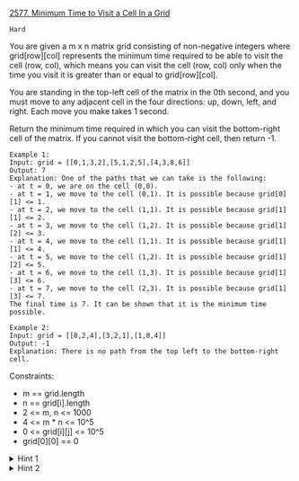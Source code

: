 [2577. Minimum Time to Visit a Cell In a Grid](https://leetcode.com/problems/minimum-time-to-visit-a-cell-in-a-grid/description/)

`Hard`

You are given a m x n matrix grid consisting of non-negative integers where grid[row][col] represents the minimum time required to be able to visit the cell (row, col), which means you can visit the cell (row, col) only when the time you visit it is greater than or equal to grid[row][col].

You are standing in the top-left cell of the matrix in the 0th second, and you must move to any adjacent cell in the four directions: up, down, left, and right. Each move you make takes 1 second.

Return the minimum time required in which you can visit the bottom-right cell of the matrix. If you cannot visit the bottom-right cell, then return -1.

```
Example 1:
Input: grid = [[0,1,3,2],[5,1,2,5],[4,3,8,6]]
Output: 7
Explanation: One of the paths that we can take is the following:
- at t = 0, we are on the cell (0,0).
- at t = 1, we move to the cell (0,1). It is possible because grid[0][1] <= 1.
- at t = 2, we move to the cell (1,1). It is possible because grid[1][1] <= 2.
- at t = 3, we move to the cell (1,2). It is possible because grid[1][2] <= 3.
- at t = 4, we move to the cell (1,1). It is possible because grid[1][1] <= 4.
- at t = 5, we move to the cell (1,2). It is possible because grid[1][2] <= 5.
- at t = 6, we move to the cell (1,3). It is possible because grid[1][3] <= 6.
- at t = 7, we move to the cell (2,3). It is possible because grid[1][3] <= 7.
The final time is 7. It can be shown that it is the minimum time possible.

Example 2:
Input: grid = [[0,2,4],[3,2,1],[1,0,4]]
Output: -1
Explanation: There is no path from the top left to the bottom-right cell.
```

Constraints:

- m == grid.length
- n == grid[i].length
- 2 <= m, n <= 1000
- 4 <= m * n <= 10^5
- 0 <= grid[i][j] <= 10^5
- grid[0][0] == 0

<details>
<summary>Hint 1</summary>

Try using some algorithm that can find the shortest paths on a graph.

</details>

<details>
<summary>Hint 2</summary>

Consider the case where you have to go back and forth between two cells of the matrix to unlock some other cells.

</details>